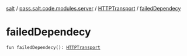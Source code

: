 [salt](../../index.md) / [pass.salt.code.modules.server](../index.md) / [HTTPTransport](index.md) / [failedDependecy](./failed-dependecy.md)

# failedDependecy

`fun failedDependecy(): `[`HTTPTransport`](index.md)